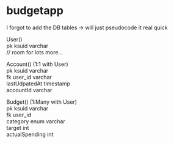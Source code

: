 # budgetapp

I forgot to add the DB tables -> will just pseudocode it real quick


User()\
pk ksuid varchar\
// room for lots more...


Account() (1:1 with User)\
pk ksuid varchar\
fk user_id varchar\
lastUdpatedAt timestamp\
accountId varchar

Budget() (1:Many with User)\
pk ksuid varchar\
fk user_id\
category enum varchar\
target int\
actualSpending int


